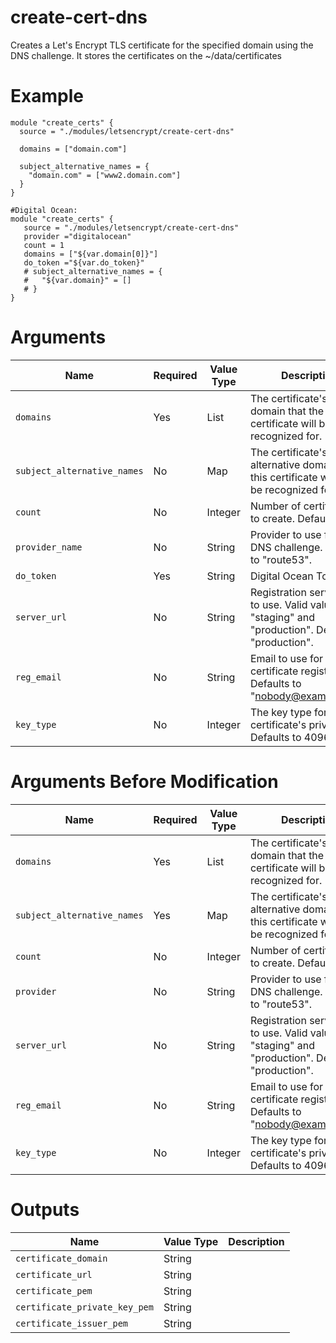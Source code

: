 # create-cert-dns

Creates a Let's Encrypt TLS certificate for the specified domain using the DNS challenge. It stores the certificates on the ~/data/certificates

# Example

```hcl
module "create_certs" {
  source = "./modules/letsencrypt/create-cert-dns"

  domains = ["domain.com"]

  subject_alternative_names = {
    "domain.com" = ["www2.domain.com"]
  }
}

#Digital Ocean:
module "create_certs" {
   source = "./modules/letsencrypt/create-cert-dns"
   provider ="digitalocean"
   count = 1
   domains = ["${var.domain[0]}"]
   do_token ="${var.do_token}"
   # subject_alternative_names = {
   #   "${var.domain}" = []
   # }
}
```
# Arguments
| Name                      | Required | Value Type | Description
|---------------------------| -------- | ---------- | -----------
|`domains`                  | Yes      | List       | The certificate's primary domain that the certificate will be recognized for.
|`subject_alternative_names`| No      | Map        | The certificate's subject alternative domains that this certificate will also be recognized for.
|`count`                    | No       | Integer    | Number of certificates to create. Defaults to 1.
|`provider_name`            | No       | String     | Provider to use for the DNS challenge. Defaults to "route53".
|`do_token`                 | Yes      | String     | Digital Ocean Token
|`server_url`               | No       | String     | Registration server URL to use. Valid values are "staging" and "production". Defaults to "production".
|`reg_email`                | No       | String     | Email to use for certificate registration. Defaults to "nobody@example.com"
|`key_type`                 | No       | Integer    | The key type for the certificate's private key. Defaults to 4096.





# Arguments Before Modification

| Name                      | Required | Value Type | Description
|---------------------------| -------- | ---------- | -----------
|`domains`                  | Yes      | List       | The certificate's primary domain that the certificate will be recognized for.
|`subject_alternative_names`| Yes      | Map        | The certificate's subject alternative domains that this certificate will also be recognized for.
|`count`                    | No       | Integer    | Number of certificates to create. Defaults to 1.
|`provider`                 | No       | String     | Provider to use for the DNS challenge. Defaults to "route53".
|`server_url`               | No       | String     | Registration server URL to use. Valid values are "staging" and "production". Defaults to "production".
|`reg_email`                | No       | String     | Email to use for certificate registration. Defaults to "nobody@example.com"
|`key_type`                 | No       | Integer    | The key type for the certificate's private key. Defaults to 4096.

# Outputs

| Name                         | Value Type | Description
|----------------------------- | ---------- | -----------
|`certificate_domain`          | String     | 
|`certificate_url`             | String     |
|`certificate_pem`             | String     |
|`certificate_private_key_pem` | String     | 
|`certificate_issuer_pem`      | String     | 
